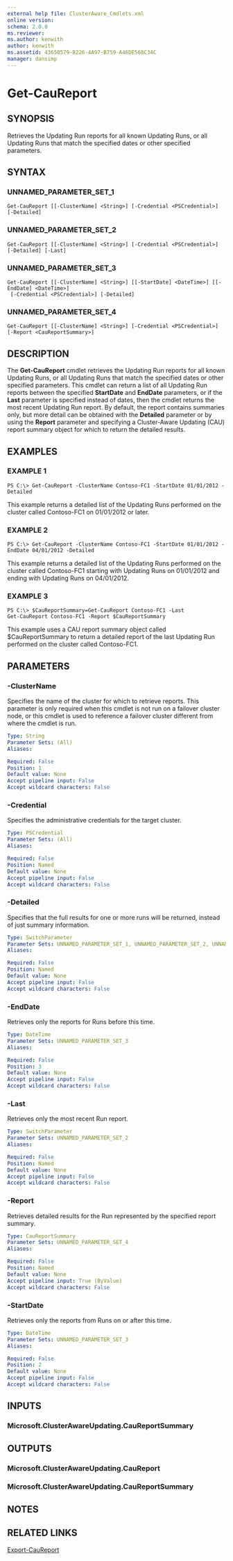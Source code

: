 ```yaml
---
external help file: ClusterAware_Cmdlets.xml
online version: 
schema: 2.0.0
ms.reviewer:
ms.author: kenwith
author: kenwith
ms.assetid: 43650579-B226-4A97-B759-A46DE568C34C
manager: dansimp
---
```


# Get-CauReport

## SYNOPSIS
Retrieves the Updating Run reports for all known Updating Runs, or all Updating Runs that match the specified dates or other specified parameters.

## SYNTAX

### UNNAMED_PARAMETER_SET_1
```
Get-CauReport [[-ClusterName] <String>] [-Credential <PSCredential>] [-Detailed]
```

### UNNAMED_PARAMETER_SET_2
```
Get-CauReport [[-ClusterName] <String>] [-Credential <PSCredential>] [-Detailed] [-Last]
```

### UNNAMED_PARAMETER_SET_3
```
Get-CauReport [[-ClusterName] <String>] [[-StartDate] <DateTime>] [[-EndDate] <DateTime>]
 [-Credential <PSCredential>] [-Detailed]
```

### UNNAMED_PARAMETER_SET_4
```
Get-CauReport [[-ClusterName] <String>] [-Credential <PSCredential>] [-Report <CauReportSummary>]
```

## DESCRIPTION
The **Get-CauReport** cmdlet retrieves the Updating Run reports for all known Updating Runs, or all Updating Runs that match the specified dates or other specified parameters.
This cmdlet can return a list of all Updating Run reports between the specified **StartDate** and **EndDate** parameters, or if the **Last** parameter is specified instead of dates, then the cmdlet returns the most recent Updating Run report.
By default, the report contains summaries only, but more detail can be obtained with the **Detailed** parameter or by using the **Report** parameter and specifying a Cluster-Aware Updating (CAU) report summary object for which to return the detailed results.

## EXAMPLES

### EXAMPLE 1
```
PS C:\> Get-CauReport -ClusterName Contoso-FC1 -StartDate 01/01/2012 -Detailed
```

This example returns a detailed list of the Updating Runs performed on the cluster called Contoso-FC1 on 01/01/2012 or later.

### EXAMPLE 2
```
PS C:\> Get-CauReport -ClusterName Contoso-FC1 -StartDate 01/01/2012 -EndDate 04/01/2012 -Detailed
```

This example returns a detailed list of the Updating Runs performed on the cluster called Contoso-FC1 starting with Updating Runs on 01/01/2012 and ending with Updating Runs on 04/01/2012.

### EXAMPLE 3
```
PS C:\> $CauReportSummary=Get-CauReport Contoso-FC1 -Last
Get-CauReport Contoso-FC1 -Report $CauReportSummary
```

This example uses a CAU report summary object called $CauReportSummary to return a detailed report of the last Updating Run performed on the cluster called Contoso-FC1.

## PARAMETERS

### -ClusterName
Specifies the name of the cluster for which to retrieve reports.
This parameter is only required when this cmdlet is not run on a failover cluster node, or this cmdlet is used to reference a failover cluster different from where the cmdlet is run.

```yaml
Type: String
Parameter Sets: (All)
Aliases: 

Required: False
Position: 1
Default value: None
Accept pipeline input: False
Accept wildcard characters: False
```

### -Credential
Specifies the administrative credentials for the target cluster.

```yaml
Type: PSCredential
Parameter Sets: (All)
Aliases: 

Required: False
Position: Named
Default value: None
Accept pipeline input: False
Accept wildcard characters: False
```

### -Detailed
Specifies that the full results for one or more runs will be returned, instead of just summary information.

```yaml
Type: SwitchParameter
Parameter Sets: UNNAMED_PARAMETER_SET_1, UNNAMED_PARAMETER_SET_2, UNNAMED_PARAMETER_SET_3
Aliases: 

Required: False
Position: Named
Default value: None
Accept pipeline input: False
Accept wildcard characters: False
```

### -EndDate
Retrieves only the reports for Runs before this time.

```yaml
Type: DateTime
Parameter Sets: UNNAMED_PARAMETER_SET_3
Aliases: 

Required: False
Position: 3
Default value: None
Accept pipeline input: False
Accept wildcard characters: False
```

### -Last
Retrieves only the most recent Run report.

```yaml
Type: SwitchParameter
Parameter Sets: UNNAMED_PARAMETER_SET_2
Aliases: 

Required: False
Position: Named
Default value: None
Accept pipeline input: False
Accept wildcard characters: False
```

### -Report
Retrieves detailed results for the Run represented by the specified report summary.

```yaml
Type: CauReportSummary
Parameter Sets: UNNAMED_PARAMETER_SET_4
Aliases: 

Required: False
Position: Named
Default value: None
Accept pipeline input: True (ByValue)
Accept wildcard characters: False
```

### -StartDate
Retrieves only the reports from Runs on or after this time.

```yaml
Type: DateTime
Parameter Sets: UNNAMED_PARAMETER_SET_3
Aliases: 

Required: False
Position: 2
Default value: None
Accept pipeline input: False
Accept wildcard characters: False
```

## INPUTS

### Microsoft.ClusterAwareUpdating.CauReportSummary

## OUTPUTS

### Microsoft.ClusterAwareUpdating.CauReport

### Microsoft.ClusterAwareUpdating.CauReportSummary

## NOTES

## RELATED LINKS

[Export-CauReport](./Export-CauReport.md)
